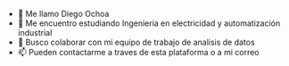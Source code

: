 - 👋 Me llamo Diego Ochoa 
- 🌱 Me encuentro estudiando Ingenieria en electricidad y automatización industrial
- 💞️ Busco colaborar con mi equipo de trabajo de analisis de datos
- 📫 Pueden contactarme a traves de esta plataforma o a mi correo

<!---
DOCHOAP/DOCHOAP is a ✨ special ✨ repository because its `README.md` (this file) appears on your GitHub profile.
You can click the Preview link to take a look at your changes.
--->
